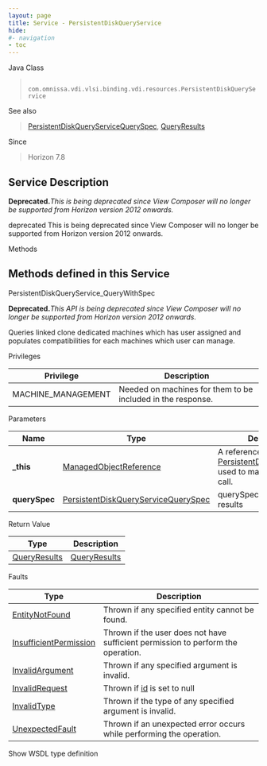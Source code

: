 ```yaml
---
layout: page
title: Service - PersistentDiskQueryService
hide:
#- navigation
- toc
---
```








Java Class
> ` com.omnissa.vdi.vlsi.binding.vdi.resources.PersistentDiskQueryService`

See also
> [PersistentDiskQueryServiceQuerySpec](vdi.resources.PersistentDiskQueryService.QuerySpec.md), [QueryResults](vdi.query.QueryResults.md)

Since
> Horizon 7.8





## Service Description

**Deprecated.**_This is being deprecated since View Composer will no longer be supported from Horizon version 2012 onwards._

deprecated This is being deprecated since View Composer will no longer be supported from Horizon version 2012 onwards.

Methods

Methods defined in this Service
---
PersistentDiskQueryService_QueryWithSpec




**Deprecated.**_This API is being deprecated since View Composer will no longer be supported from Horizon version 2012 onwards._

Queries linked clone dedicated machines which has user assigned and populates compatibilities for each machines which user can manage.

Privileges

Privilege |  Description
---|---
MACHINE_MANAGEMENT|  Needed on machines for them to be included in the response.



Parameters

Name| Type| Description
---|---|---
**_this**| [ManagedObjectReference](vmodl.ManagedObjectReference.md)|  A reference to the [PersistentDiskQueryService](vdi.resources.PersistentDiskQueryService.md) used to make the method call.
**querySpec**| [PersistentDiskQueryServiceQuerySpec](vdi.resources.PersistentDiskQueryService.QuerySpec.md)|  querySpec to filter the results




Return Value

Type |  Description
---|---
[QueryResults](vdi.query.QueryResults.md)| [QueryResults](vdi.query.QueryResults.md)



Faults

Type |  Description
---|---
[EntityNotFound](vdi.fault.EntityNotFound.md)| Thrown if any specified entity cannot be found.
[InsufficientPermission](vdi.fault.InsufficientPermission.md)| Thrown if the user does not have sufficient permission to perform the operation.
[InvalidArgument](vdi.fault.InvalidArgument.md)| Thrown if any specified argument is invalid.
[InvalidRequest](vdi.fault.InvalidRequest.md)| Thrown if [id](vdi.resources.PersistentDiskQueryService.QuerySpec.md#id) is set to null
[InvalidType](vdi.fault.InvalidType.md)| Thrown if the type of any specified argument is invalid.
[UnexpectedFault](vdi.fault.UnexpectedFault.md)| Thrown if an unexpected error occurs while performing the operation.

Show WSDL type definition












 
